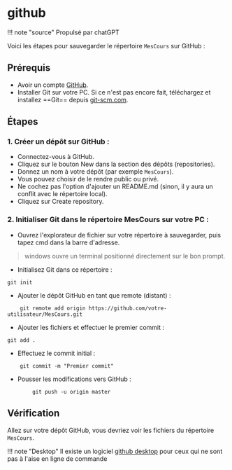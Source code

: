 # github

!!! note "source"
    Propulsé par chatGPT

Voici les étapes pour sauvegarder le répertoire ``MesCours`` sur GitHub :
## Prérequis

- Avoir un compte [GitHub](https://docs.github.com/fr/education/explore-the-benefits-of-teaching-and-learning-with-github-education/github-education-for-students/apply-to-github-education-as-a-student).
- Installer Git sur votre PC. Si ce n'est pas encore fait, téléchargez et installez ==Git== depuis [git-scm.com](git-scm.com).

## Étapes

### 1. Créer un dépôt sur GitHub :

- Connectez-vous à GitHub.
- Cliquez sur le bouton New dans la section des dépôts (repositories).
- Donnez un nom à votre dépôt (par exemple ``MesCours``).
- Vous pouvez choisir de le rendre public ou privé.
- Ne cochez pas l'option d'ajouter un README.md (sinon, il y aura un conflit avec le répertoire local).
- Cliquez sur Create repository.

### 2. Initialiser Git dans le répertoire MesCours sur votre PC :

- Ouvrez l'explorateur de fichier sur votre répertoire à sauvegarder, puis tapez cmd dans la barre d'adresse.
> windows ouvre un terminal positionné directement sur le bon prompt.
- Initialisez Git dans ce répertoire :
```prompt
git init
```
- Ajouter le dépôt GitHub en tant que remote (distant) :
```prompt
    git remote add origin https://github.com/votre-utilisateur/MesCours.git
```
- Ajouter les fichiers et effectuer le premier commit :
```prompt
git add .
```
- Effectuez le commit initial :
```prompt
    git commit -m "Premier commit"
```
- Pousser les modifications vers GitHub :
```prompt
        git push -u origin master
```
## Vérification

Allez sur votre dépôt GitHub, vous devriez voir les fichiers du répertoire ``MesCours``.

!!! note "Desktop"
    Il existe un logiciel [github desktop](https://desktop.github.com/download/) pour ceux qui ne sont pas à l'aise en ligne de commande